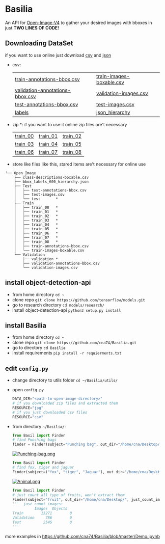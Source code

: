 # Basilia
An API for [Open-Image-V4](https://www.figure-eight.com/dataset/open-images-annotated-with-bounding-boxes/) to gather your desired images with bboxes in just **TWO LINES OF CODE!**
## Downloading DataSet

if you want to use online just download [csv](https://github.com/cna74/Basilia/blob/master/#csv) and [json](https://github.com/cna74/Basilia/blob/master/#)
- csv:

    |               |       |
    | ------------- | ----- |
    |[train-annotations-bbox.csv](https://datasets.figure-eight.com/figure_eight_datasets/open-images/train-annotations-bbox.csv)|[train-images-boxable.csv](https://datasets.figure-eight.com/figure_eight_datasets/open-images/train-images-boxable.csv)|    
    |[validation-annotations-bbox.csv](https://datasets.figure-eight.com/figure_eight_datasets/open-images/validation-annotations-bbox.csv)|[validation-images.csv](https://datasets.figure-eight.com/figure_eight_datasets/open-images/validation-images.csv)|    
    |[test-annotations-bbox.csv](https://datasets.figure-eight.com/figure_eight_datasets/open-images/test-annotations-bbox.csv)|[test-images.csv](https://datasets.figure-eight.com/figure_eight_datasets/open-images/test-images.csv)|
    |[labels](https://storage.googleapis.com/openimages/2018_04/class-descriptions-boxable.csv)|[json_hierarchy](https://storage.googleapis.com/openimages/2018_04/bbox_labels_600_hierarchy.json)|

- zip *: if you want to use it online zip files are't necessary

    |               |               |       |
    | ------------- | ------------- | ----- |
    |[train_00](https://datasets.figure-eight.com/figure_eight_datasets/open-images/train_00.zip)| [train_01](https://datasets.figure-eight.com/figure_eight_datasets/open-images/train_01.zip) |[train_02](https://datasets.figure-eight.com/figure_eight_datasets/open-images/train_02.zip)|
    |[train_03](https://datasets.figure-eight.com/figure_eight_datasets/open-images/train_03.zip)| [train_04](https://datasets.figure-eight.com/figure_eight_datasets/open-images/train_04.zip)|[train_05](https://datasets.figure-eight.com/figure_eight_datasets/open-images/train_05.zip)|
    |[train_06](https://datasets.figure-eight.com/figure_eight_datasets/open-images/train_06.zip)| [train_07](https://datasets.figure-eight.com/figure_eight_datasets/open-images/train_06.zip)| [train_08](https://datasets.figure-eight.com/figure_eight_datasets/open-images/train_05.zip)|

- store like files like this, stared items are't necessary for online use 

```
└── Open_Image
    ├── class-descriptions-boxable.csv
    ├── bbox_labels_600_hierarchy.json
    ├── Test
    │   ├── test-annotations-bbox.csv
    │   ├── test-images.csv
    │   └── test       *
    ├── Train
    │   ├── train_00   *
    │   ├── train_01   *
    │   ├── train_02   *
    │   ├── train_03   *
    │   ├── train_04   *
    │   ├── train_05   *
    │   ├── train_06   *
    │   ├── train_07   *
    │   ├── train_08   *
    │   ├── train-annotations-bbox.csv
    │   └── train-images-boxable.csv
    └── Validation
        ├── validation *
        ├── validation-annotations-bbox.csv
        └── validation-images.csv
```

## install object-detection-api
- from home directory `cd ~`
- clone repo `git clone https://github.com/tensorflow/models.git`
- go to research directory `cd models/research/`
- install object-detection-api `python3 setup.py install`

## install Basilia
- from home directory `cd ~`
- clone repo `git clone https://github.com/cna74/Basilia.git`
- go to  directory `cd Basilia`
- install requirements `pip install -r requierments.txt`

## edit `config.py`
- change directory to utils folder `cd ~/Basilia/utils/`
- open `config.py`
  ```python
  DATA_DIR="<path-to-open-image-directory>"
  # if you downloaded zip files and extracted them
  RESOURCE="jpg"
  # if you just downloaded csv files
  RESOURCE="csv"
  ```
- from directory `~/Basilia/`:

  ```python
  from Basil import Finder
  # find Punching bags
  finder = Finder(subject="Punching bag", out_dir="/home/cna/Desktop/", automate=True)
  ```
  [![Punching-bag.png](https://i.postimg.cc/hPgq0ZM8/output-1-9.png)](https://postimg.cc/jC89xXpC)
  ```python
  from Basil import Finder
  # find fox, tiger and jaguar
  Finder(subject=("fox", "tiger", "Jaguar"), out_dir="/home/cna/Desktop/", automate=True)
  ```
  [![Animal.png](https://i.postimg.cc/br0fh1Y2/output-7-13.png)](https://postimg.cc/m1r53zHb)
  ```python
  from Basil import Finder
  # just count all type of fruits, won't extract them
  Finder(subject="fruit", out_dir="/home/cna/Desktop/", just_count_images=True, automate=True)
  '''  just count images:
            Images  Objects
  Train        13271        0
  Validation     786        0
  Test          2545        0
  '''
  ```
more examples in https://github.com/cna74/Basilia/blob/master/Demo.ipynb

